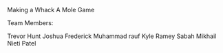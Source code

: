 Making a Whack A Mole Game

Team Members:

Trevor Hunt
Joshua Frederick
Muhammad rauf
Kyle Ramey
Sabah Mikhail
Nieti Patel